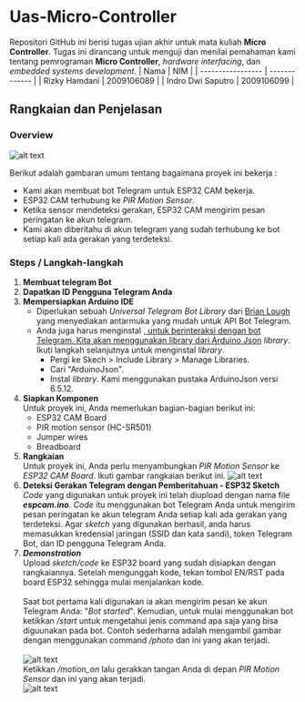# Uas-Micro-Controller
Repositori GitHub ini berisi tugas ujian akhir untuk mata kuliah **Micro Controller**. Tugas ini dirancang untuk menguji dan menilai pemahaman kami tentang pemrograman **Micro Controller**,  *hardware interfacing*, dan *embedded systems development*.
| Nama              |  NIM          |
| ----------------- | ------------- |
| Rizky Hamdani     | 2009106089    |
| Indro Dwi Saputro | 2009106099    |

## Rangkaian dan Penjelasan

### Overview
![alt text](https://i0.wp.com/randomnerdtutorials.com/wp-content/uploads/2020/07/ESP32-PIR-Motion-Sensor-Send-Message-Notificatio-Telegram.png?w=890&quality=100&strip=all&ssl=1)

Berikut adalah gambaran umum tentang bagaimana proyek ini bekerja : 
- Kami akan membuat bot Telegram untuk ESP32 CAM bekerja.
- ESP32 CAM terhubung ke *PIR Motion Sensor*.
- Ketika sensor mendeteksi gerakan, ESP32 CAM mengirim pesan peringatan ke akun telegram.
- Kami akan diberitahu di akun telegram yang sudah terhubung ke bot setiap kali ada gerakan yang terdeteksi.

### Steps / Langkah-langkah
1. **Membuat telegram Bot**
2. **Dapatkan ID Pengguna Telegram Anda**
3. **Mempersiapkan Arduino IDE**
   - Diperlukan sebuah *Universal Telegram Bot Library* dari <a href="https://github.com/witnessmenow/Universal-Arduino-Telegram-Bot" target="_blank">Brian Lough</a> yang menyediakan antarmuka yang mudah untuk API Bot Telegram.
   - Anda juga harus menginstal *<a href="Telegram Bot Library">*, untuk berinteraksi dengan bot Telegram. Kita akan menggunakan library dari <a href="https://github.com/witnessmenow/Universal-Arduino-Telegram-Bothttps://github.com/bblanchon/ArduinoJson" target="_blank">Arduino Json</a> *library*. Ikuti langkah selanjutnya untuk menginstal *library*.
      - Pergi ke Skech > Include Library > Manage Libraries.
      - Cari "ArduinoJson".
      - Instal *library*.
Kami menggunakan pustaka ArduinoJson versi 6.5.12.
4. **Siapkan Komponen** <br>
Untuk proyek ini, Anda memerlukan bagian-bagian berikut ini:
   - ESP32 CAM Board
   - PIR motion sensor (HC-SR501)
   - Jumper wires
   - Breadboard
5. **Rangkaian** <br>
Untuk proyek ini, Anda perlu menyambungkan *PIR Motion Sensor* ke *ESP32 CAM Board*. Ikuti gambar rangkaian berikut ini.
![alt text](https://i0.wp.com/randomnerdtutorials.com/wp-content/uploads/2020/07/ESP32-PIR-Motion-Sensor-Wiring-Diagram.png?resize=1024%2C649&quality=100&strip=all&ssl=1)
6. **Deteksi Gerakan Telegram dengan Pemberitahuan - ESP32 Sketch** <br>
*Code* yang digunakan untuk proyek ini telah diupload dengan nama file *<strong>espcam.ino</strong>*. *Code* itu menggunakan bot Telegram Anda untuk mengirim pesan peringatan ke akun telegram Anda setiap kali ada gerakan yang terdeteksi. Agar *sketch* yang digunakan berhasil, anda harus memasukkan kredensial jaringan (SSID dan kata sandi), token Telegram Bot, dan ID pengguna Telegram Anda.
7. *<strong>Demonstration</strong>* <br>
Upload *sketch/code* ke ESP32 board yang sudah disiapkan dengan rangkaiannya. Setelah mengunggah kode, tekan tombol EN/RST pada board ESP32 sehingga mulai menjalankan kode. <br><br>
Saat bot pertama kali digunakan ia akan mengirim pesan ke akun Telegram Anda: "*Bot started*". Kemudian, untuk mulai menggunakan bot ketikkan */start* untuk mengetahui jenis command apa saja yang bisa diguunakan pada bot. Contoh sederharna adalah mengambil gambar dengan menggunakan command */photo* dan ini yang akan terjadi. <br><br>
![alt text](https://i.imgur.com/sCvg4W3.jpeg)
<br>Ketikkan */motion_on* lalu gerakkan tangan Anda di depan *PIR Motion Sensor* dan ini yang akan terjadi. <br>
![alt text](https://imgur.com/heuZgQ5) <br>
